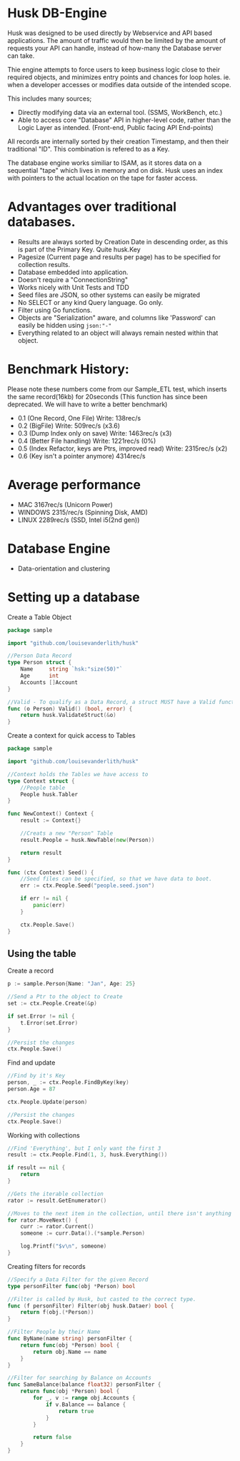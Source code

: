 # Husk DB-Engine
Husk was designed to be used directly by Webservice and API based applications.
The amount of traffic would then be limited by the amount of requests your API can handle, instead of how-many the Database server can take.

Thie engine attempts to force users to keep business logic close to their required objects, and minimizes entry points and chances for loop holes. ie. when a developer accesses or modifies data outside of the intended scope. 

This includes many sources; 
* Directly modifying data via an external tool. (SSMS, WorkBench, etc.)
* Able to access core "Database" API in higher-level code, rather than the Logic Layer as intended.  (Front-end, Public facing API End-points)

All records are internally sorted by their creation Timestamp, and then their traditional "ID".
This combination is refered to as a Key.

The database engine works similiar to ISAM, as it stores data on a sequential "tape" which lives in memory and on disk.
Husk uses an index with pointers to the actual location on the tape for faster access.

# Advantages over traditional databases.
* Results are always sorted by Creation Date in descending order, as this is part of the Primary Key. Quite husk.Key
* Pagesize (Current page and results per page) has to be specified for collection results.
* Database embedded into application.
* Doesn't require a "ConnectionString"
* Works nicely with Unit Tests and TDD
* Seed files are JSON, so other systems can easily be migrated
* No SELECT or any kind Query language. Go only.
* Filter using Go functions.
* Objects are "Serialization" aware, and columns like 'Password' can easily be hidden using `json:"-"`
* Everything related to an object will always remain nested within that object. 

# Benchmark History:
Please note these numbers come from our Sample_ETL test, which inserts the same record(16kb) for 20seconds (This function has since been deprecated. We will have to write a better benchmark)
* 0.1 (One Record, One File) Write: 138rec/s
* 0.2 (BigFile) Write: 509rec/s (x3.6)
* 0.3 (Dump Index only on save) Write: 1463rec/s (x3)
* 0.4 (Better File handling) Write: 1221rec/s (0%)
* 0.5 (Index Refactor, keys are Ptrs, improved read) Write: 2315rec/s (x2)
* 0.6 (Key isn't a pointer anymore) 4314rec/s

# Average performance
* MAC 3167rec/s (Unicorn Power)
* WINDOWS 2315/rec/s (Spinning Disk, AMD)
* LINUX 2289rec/s (SSD, Intel i5(2nd gen))

# Database Engine
* Data-orientation and clustering

# Setting up a database
Create a Table Object
```go 
package sample

import "github.com/louisevanderlith/husk"

//Person Data Record
type Person struct {
	Name     string `hsk:"size(50)"`
	Age      int
	Accounts []Account
}

//Valid - To qualify as a Data Record, a struct MUST have a Valid function
func (o Person) Valid() (bool, error) {
	return husk.ValidateStruct(&o)
}
```

Create a context for quick access to Tables
```go
package sample

import "github.com/louisevanderlith/husk"

//Context holds the Tables we have access to 
type Context struct {
	//People table 
	People husk.Tabler
}

func NewContext() Context {
	result := Context{}

	//Creats a new "Person" Table
	result.People = husk.NewTable(new(Person))

	return result
}

func (ctx Context) Seed() {
	//Seed files can be specified, so that we have data to boot.
	err := ctx.People.Seed("people.seed.json")

	if err != nil {
		panic(err)
	}

	ctx.People.Save()
}
```

## Using the table
Create a record
```go
p := sample.Person{Name: "Jan", Age: 25}

//Send a Ptr to the object to Create
set := ctx.People.Create(&p)

if set.Error != nil {
	t.Error(set.Error)
}

//Persist the changes
ctx.People.Save()
```

Find and update
```go
//Find by it's Key
person, _ := ctx.People.FindByKey(key)
person.Age = 87

ctx.People.Update(person)

//Persist the changes
ctx.People.Save()
```
Working with collections
```go
//Find 'Everything', but I only want the first 3
result := ctx.People.Find(1, 3, husk.Everything())

if result == nil {
	return
}

//Gets the iterable collection
rator := result.GetEnumerator()

//Moves to the next item in the collection, until there isn't anything else
for rator.MoveNext() {
	curr := rator.Current()
	someone := curr.Data().(*sample.Person)

	log.Printf("$v\n", someone)
}
```

Creating filters for records
```go
//Specify a Data Filter for the given Record
type personFilter func(obj *Person) bool

//Filter is called by Husk, but casted to the correct type.
func (f personFilter) Filter(obj husk.Dataer) bool {
	return f(obj.(*Person))
}

//Filter People by their Name
func ByName(name string) personFilter {
	return func(obj *Person) bool {
		return obj.Name == name
	}
}

//Filter for searching by Balance on Accounts
func SameBalance(balance float32) personFilter {
	return func(obj *Person) bool {
		for _, v := range obj.Accounts {
			if v.Balance == balance {
				return true
			}
		}

		return false
	}
}
```